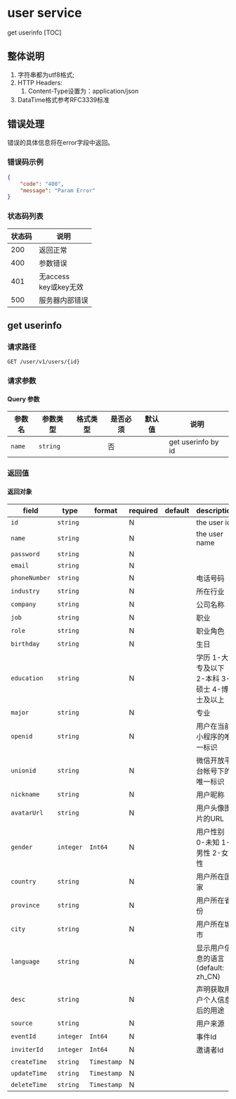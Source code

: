 
# user service
get userinfo
[TOC]

## 整体说明
1.	字符串都为utf8格式;
1.	HTTP Headers:
	1.	Content-Type设置为：application/json
1.	DataTime格式参考RFC3339标准

## 错误处理
错误的具体信息将在error字段中返回。

### 错误码示例
```json
{
    "code": "400",
    "message": "Param Error"
}
```


### 状态码列表
| 状态码 | 说明 |
|---|---|
| 200 | 返回正常 |
| 400 | 参数错误 |
| 401 | 无access<br> key或key无效 |
| 500 | 服务器内部错误 |


## get userinfo

### 请求路径
```http
GET /user/v1/users/{id}
```


### 请求参数

#### Query 参数
| 参数名 | 参数类型 | 格式类型 | 是否必须 | 默认值 | 说明 |
|---|---|---|---|---|---|
| `name` | `string` |  | 否 |  | get userinfo by id |


### 返回值

#### 返回对象
| field | type | format | required | default | description |
|---|---|---|---|---|---|
| `id` | `string` |  | N |  | the user id |
| `name` | `string` |  | N |  | the user name |
| `password` | `string` |  | N |  |
| `email` | `string` |  | N |  |
| `phoneNumber` | `string` |  | N |  | 电话号码 |
| `industry` | `string` |  | N |  | 所在行业 |
| `company` | `string` |  | N |  | 公司名称 |
| `job` | `string` |  | N |  | 职业 |
| `role` | `string` |  | N |  | 职业角色 |
| `birthday` | `string` |  | N |  | 生日 |
| `education` | `string` |  | N |  | 学历 1-大专及以下 2-本科 3-硕士 4-博士及以上 |
| `major` | `string` |  | N |  | 专业 |
| `openid` | `string` |  | N |  | 用户在当前小程序的唯一标识 |
| `unionid` | `string` |  | N |  | 微信开放平台帐号下的唯一标识 |
| `nickname` | `string` |  | N |  | 用户昵称 |
| `avatarUrl` | `string` |  | N |  | 用户头像图片的URL |
| `gender` | `integer` | `Int64` | N |  | 用户性别 0-未知 1-男性 2-女性 |
| `country` | `string` |  | N |  | 用户所在国家 |
| `province` | `string` |  | N |  | 用户所在省份 |
| `city` | `string` |  | N |  | 用户所在城市 |
| `language` | `string` |  | N |  | 显示用户信息的语言(default: zh_CN) |
| `desc` | `string` |  | N |  | 声明获取用户个人信息后的用途 |
| `source` | `string` |  | N |  | 用户来源 |
| `eventId` | `integer` | `Int64` | N |  | 事件Id |
| `inviterId` | `integer` | `Int64` | N |  | 邀请者Id |
| `createTime` | `string` | `Timestamp` | N |  |  |
| `updateTime` | `string` | `Timestamp` | N |  |  |
| `deleteTime` | `string` | `Timestamp` | N |  |  |
